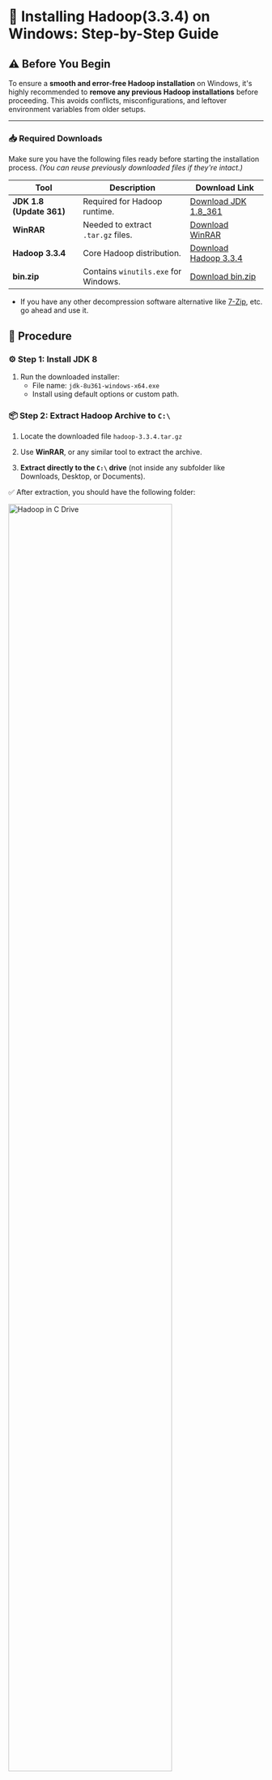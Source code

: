 # 🐘 Installing Hadoop(3.3.4) on Windows: Step-by-Step Guide

## ⚠️ Before You Begin

To ensure a **smooth and error-free Hadoop installation** on Windows, it's highly recommended to **remove any previous Hadoop installations** before proceeding. This avoids conflicts, misconfigurations, and leftover environment variables from older setups.

---

### 📥 Required Downloads

Make sure you have the following files ready before starting the installation process. _(You can reuse previously downloaded files if they're intact.)_

| Tool                     | Description                          | Download Link                   |
| ------------------------ | ------------------------------------ | ------------------------------- |
| **JDK 1.8 (Update 361)** | Required for Hadoop runtime.         | [Download JDK 1.8_361][jdk]     |
| **WinRAR**               | Needed to extract `.tar.gz` files.   | [Download WinRAR][winrar]       |
| **Hadoop 3.3.4**         | Core Hadoop distribution.            | [Download Hadoop 3.3.4][hadoop] |
| **bin.zip**              | Contains `winutils.exe` for Windows. | [Download bin.zip][binzip]      |

- If you have any other decompression software alternative like [7-Zip](https://www.7-zip.org/download.html), etc. go ahead and use it.



<!-- Link definitions -->

[jdk]: https://drive.google.com/file/d/1MG3shs65Zpb-ZR_11GUM3WD7VSoGENfQ/view
[winrar]: https://www.win-rar.com/fileadmin/winrar-versions/winrar/winrar-x64-620.exe
[hadoop]: https://hadoop.apache.org/release/3.3.4.html
[binzip]: https://github.com/Arjun650/Hadoop-3.3.4-Windows-Installation-Guide/raw/main/resources/bin.zip

## 🔧 Procedure

### ⚙️ Step 1: Install JDK 8
1. Run the downloaded installer:
   - File name: `jdk-8u361-windows-x64.exe`
   - Install using default options or custom path.


### 📦 Step 2: Extract Hadoop Archive to `C:\`

1. Locate the downloaded file `hadoop-3.3.4.tar.gz`

2. Use **WinRAR**, or any similar tool to extract the archive.

3. **Extract directly to the `C:\` drive** (not inside any subfolder like Downloads, Desktop, or Documents).

✅ After extraction, you should have the following folder:

<p align="left">
  <img src="./screenshots/hadoopincdrive.png" alt="Hadoop in C Drive" width="80%"/>
</p>

### 🧩 Step 3: Set Environment Variables
   <br/>
1. Type `"Edit the system environment variables"` in the Start Menu. 
   > 📝 Make sure it is not `"Edit Environment variables for your account"`

   - Windows 11 Preview - <br /> <p align="left"><br/><img src="./screenshots/envVarwin11.png" width=80% ></p>
   - Windows 10 Preview - <br /> <p align="left"><br/><img src="./screenshots/EnvVarWin10.png" width=80% ></p>

2. Locate both sections:
   - **User variables for `%YOUR_USERNAME%`**
   - **System variables**
      - preview
       <p align="left"><br/><img src="./screenshots/environmentVariable.png" width=80% ></p>
   - Now create two environment variables with the following values in the before mentioned places:
      - Variable 1:
         - Variable name		: `JAVA_HOME`
         - Variable value	: `C:\Program Files\Java\jdk1.8.0_361` or the path of your preferred version
      - Variable 2:
         - Variable name		: `HADOOP_HOME`
         - Variable value	: `C:\hadoop-3.3.4` 
   - It should look like this after completion
      <p align="left"><br/><img src="./screenshots/afterEnvVar.png" width="80%"></p>

   - Now, under both the variable lists, open `Path` (either by double-clicking on it or select it and click `Edit`), add the following directories to the list and click on `OK`:
      -  `C:\Program Files\Java\jdk1.8.0_361\bin`
      -  `C:\hadoop-3.3.4\bin`
      -  `C:\hadoop-3.3.4\sbin`
   - It should look like this:
      - Preview: <br /> <p align="left"><img src="./screenshots/afterEnvVar.png" width=80%></p>

   - Click on `OK` again to close the environment variable window.



### 🗂️ Step 4: Add `winutils` Support for windows

To make Hadoop work properly on Windows, you need to add Windows-compatible binaries like `winutils.exe` to your Hadoop installation.

---
#### 🗃️ 1. Extract `bin.zip`
   - Locate the downloaded `bin.zip` file.
   - Use **WinRAR**, **7-Zip**, or any archive tool to extract it.
#### 📁 2. Paste `bin` into Hadoop Directory
   - Copy the **entire extracted `bin` folder**.
   - Paste it to `C:\hadoop-3.3.4`. Click on `✔️ Replace the files in the destination` when prompted.

### 🗂️ Step 5: Create Hadoop Data Directories
- Create a new folder in the following locations:
  - `data` in `C:\hadoop-3.3.4`
  - `namenode` in `C:\hadoop-3.3.4\data`
  - `datanode` in `C:\hadoop-3.3.4\data`

### 📝 Step 6: Configure `core-site.xml`
To configure the default file system path for Hadoop, you need to edit the `core-site.xml` file.

---
#### 1. Open the File `C:\hadoop-3.3.4\etc\hadoop\core-site.xml`
> Open the file with **Notepad** or **VSCode**

#### 2. Paste the configuration

```xml
<configuration>

   <property>
       <name>fs.defaultFS</name>
       <value>hdfs://localhost:9000</value>
   </property>

</configuration>
```

### 📝 Step 7: Configure `core-site.xml`
The `mapred-site.xml` file is used to configure the **MapReduce execution framework**.

---
#### 1. Open the File `C:\hadoop-3.3.4\etc\hadoop\mapred-site.xml`
> Open the file with **Notepad** or **VSCode**

#### 2. Paste the configuration

```xml
<configuration>

    <property>
        <name>mapreduce.framework.name</name>
        <value>yarn</value>
    </property>
 
 </configuration>
```

### 🗃️ Step 8: Configure `hdfs-site.xml`

The `hdfs-site.xml` file is used to configure settings related to the Hadoop Distributed File System (HDFS), such as replication and storage paths.

---
#### 1. Open the File `C:\hadoop-3.3.4\etc\hadoop\hdfs-site.xml`
> Open the file with **Notepad** or **VSCode**

#### 2. Paste the configuration

```xml
<configuration>

    <property>
        <name>dfs.replication</name>
        <value>1</value>
    </property>
 
    <property>
        <name>dfs.namenode.name.dir</name>
        <value>/hadoop-3.3.4/data/namenode</value>
    </property>
 
    <property>
        <name>dfs.datanode.data.dir</name>
        <value>/hadoop-3.3.4/data/datanode</value>
    </property>
 
 </configuration>
```

### 🔁 Step 9: Configure `yarn-site.xml`

The `yarn-site.xml` file contains configuration settings for **YARN** (Yet Another Resource Negotiator), which manages resource allocation in Hadoop.

---
#### 1. Open the File `C:\hadoop-3.3.4\etc\hadoop\hdfs-site.xml`
> Open the file with **Notepad** or **VSCode**

#### 2. Paste the configuration
```xml
   <configuration>

   <property>
        <name>yarn.nodemanager.aux-services</name>
        <value>mapreduce_shuffle</value>
   </property>

   <property>
        <name>yarn.nodemanager.auxservices.mapreduce.shuffle.class</name> 
        <value>org.apache.hadoop.mapred.ShuffleHandler</value>
   </property>

</configuration>
```

### 🧾 Step 10: Configure `hadoop-env.cmd`
This step ensures that Hadoop knows the correct path to your installed JDK and resolves user-related path issues on systems with spaces in usernames.

---
#### 1. Open the File `C:\hadoop-3.3.4\etc\hadoop\hadoop-env.cmd`
> Open the file with **Notepad** or **VSCode**

#### 2. Make the following changes
> Find your system username by running `whoami` or `echo %USERNAME%` (Windows) in the terminal.
  - Find `set JAVA_HOME=%JAVA_HOME%`
  - Replace it with `set JAVA_HOME=C:\Progra~1\Java\jdk1.8.0_361`
    - *Note:* You just have to replace the `%JAVA_HOME%` with the path specified above or the path to your preferred version. I gave it in full for easy searching.
  - *Mandatory:* For systems with usernames containing white-space (Ex: Hari Krishna) & ignore for those who don't:
    - Find `set HADOOP_IDENT_STRING=%USERNAME%`
    - Replace it with your `User` path but with the last letter of your username's first word replaced with `~1`. Example: `Hari Krishna` -> `Har~1`
      - Like `set HADOOP_IDENT_STRING=C:\User\Har~1` 
  - Save and close the editor

---
---

### ✅ Step 11: Verify Your Hadoop Installation

To confirm everything is set up correctly, follow these verification steps:

---

#### 🖥️ 1. Open Command Prompt

- Press `Win + S`, type `cmd`
- **Right-click** on **Command Prompt** and select **"Run as administrator"**

> ⚠️ Running as admin helps avoid permission issues during Hadoop startup.

- Preview <br/>

   <p align="left"><img src="./screenshots/cmdRunAsAdmin.png" width=80%></p>

---

- Run the command `hdfs` it should output like the one below:
  - Preview: <br /> 
      <p align="left"><img src="./screenshots/hdfs.png" width=80%></p>
  - If there is an `Error: JAVA_HOME is incorrectly set` message just after you run the command, you might have INCORRECTLY set the `Environment variable` or `Path` or `hadoop-env.cmd` steps. Go back and verify.

- Format namenode:
  - Run the command `hdfs namenode -format`
  - The output should be like in the following - [Link](./cmdOutput/namenodeFormatsuccess.txt)
  - Preview: <br /> 

      <p align="left"><img src="./screenshots/namenodeFormat.png" width=80%></p>


- Run the cluster
  - Execute the command `start-all.cmd` in the command prompt (CMD)
  - You should now get the following command prompt windows running:
    - Apache Hadoop Distribution - hadoop namenode
    - Apache Hadoop Distribution - hadoop datanode
    - Apache Hadoop Distribution - yarn resourcemanager
    - Apache Hadoop Distribution - yam nodemanager
  - You may get the following window during first-time use:
    - Preview (Reference): <br /> <p align="left"><img src="./screenshots/JavaFirewallPrompt.webp" width=80% ></p>
    - Tick both `Private networks...` and `Public networks...` and click on `Allow access`
  - Give it a few moments to initialize.
  - Preview
       <br /> <p align="left"><img src="./screenshots/Screenshot 2025-07-28 195250.png" width=80% ></p>
  
 - Verify execution:
   - Execute the command `jps`
   - You should get the following output:
   - Preview: <br /> <p align="left"><img src="./screenshots/Screenshot 2025-07-28 203141.png" width=85% height=85%></p>
   - If there are any one of them missing, check the respective window of the missed application to check for errors. There should not be any `SHUTDOWN_MSG: Shutting down %application% at %SystemName%/%IP_Address%`
---
### Accessing the UI:

- If all the things done till now are verified, you may attempt to access the UI.
- Open your preferred browser and enter the following address:
  - For accessing ResourceManager web UI: http://localhost:8088
    - Preview: <br /> <p align="left"><img src="./screenshots/hadoopCluster.png" width=80% height=80%></p>
  - For accessing NameNode web UI: http://localhost:9870
    - Preview: <br /> <p align="left"><img src="./screenshots/hadoopNamenodeInfo.png" width=80% height=80%></p>


## 🛑 Stop Hadoop
```cmd
stop-all.cmd
```
